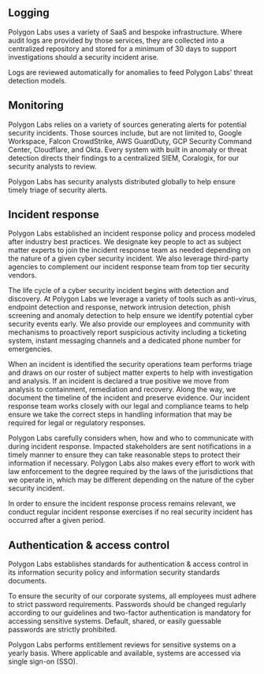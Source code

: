 ## Logging

Polygon Labs uses a variety of SaaS and bespoke infrastructure. Where audit logs are provided by those services, they are collected into a centralized repository and stored for a minimum of 30 days to support investigations should a security incident arise.

Logs are reviewed automatically for anomalies to feed Polygon Labs' threat detection models.

## Monitoring

Polygon Labs relies on a variety of sources generating alerts for potential security incidents. Those sources include, but are not limited to, Google Workspace, Falcon CrowdStrike, AWS GuardDuty, GCP Security Command Center, Cloudflare, and Okta. Every system with built in anomaly or threat detection directs their findings to a centralized SIEM, Coralogix, for our security analysts to review.

Polygon Labs has security analysts distributed globally to help ensure timely triage of security alerts.

## Incident response

Polygon Labs established an incident response policy and process modeled after industry best practices. We designate key people to act as subject matter experts to join the incident response team as needed depending on the nature of a given cyber security incident. We also leverage third-party agencies to complement our incident response team from top tier security vendors.

The life cycle of a cyber security incident begins with detection and discovery. At Polygon Labs we leverage a variety of tools such as anti-virus, endpoint detection and response, network intrusion detection, phish screening and anomaly detection to help ensure we identify potential cyber security events early. We also provide our employees and community with mechanisms to proactively report suspicious activity including a ticketing system, instant messaging channels and a dedicated phone number for emergencies.

When an incident is identified the security operations team performs triage and draws on our roster of subject matter experts to help with investigation and analysis. If an incident is declared a true positive we move from analysis to containment, remediation and recovery. Along the way, we document the timeline of the incident and preserve evidence. Our incident response team works closely with our legal and compliance teams to help ensure we take the correct steps in handling information that may be required for legal or regulatory responses.

Polygon Labs carefully considers when, how and who to communicate with during incident response. Impacted stakeholders are sent notifications in a timely manner to ensure they can take reasonable steps to protect their information if necessary. Polygon Labs also makes every effort to work with law enforcement to the degree required by the laws of the jurisdictions that we operate in, which may be different depending on the nature of the cyber security incident.

In order to ensure the incident response process remains relevant, we conduct regular incident response exercises if no real security incident has occurred after a given period.

## Authentication & access control

Polygon Labs establishes standards for authentication & access control in its information security policy and information security standards documents.

To ensure the security of our corporate systems, all employees must adhere to strict password requirements.  Passwords should be changed regularly according to our guidelines and two-factor authentication is mandatory for accessing sensitive systems. Default, shared, or easily guessable passwords are strictly prohibited.

Polygon Labs performs entitlement reviews for sensitive systems on a yearly basis. Where applicable and available, systems are accessed via single sign-on (SSO).
